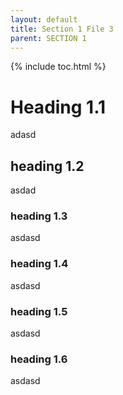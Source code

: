 ```yaml
---
layout: default
title: Section 1 File 3
parent: SECTION 1
---
```


{% include toc.html %}

# Heading 1.1
adasd

## heading 1.2
asdad

### heading 1.3
asdasd

### heading 1.4
asdasd

### heading 1.5
asdasd

### heading 1.6
asdasd

<br />